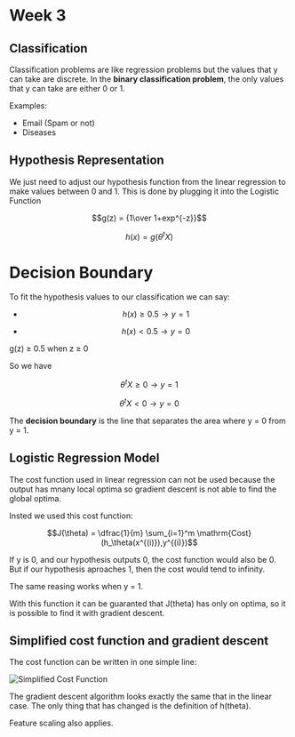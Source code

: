# Week 3

## Classification

Classification problems are like regression problems but the values that y can take are discrete. In the **binary classification problem**, the only values that y can take are either 0 or 1.

Examples:

* Email \(Spam or not\)
* Diseases

## Hypothesis Representation

We just need to adjust our hypothesis function from the linear regression to make values between 0 and 1. This is done by plugging it into the Logistic Function

$$g(z) = {1\over 1+exp^{-z}}$$

$$h(x) = g(\theta^tX)$$$$$$

# Decision Boundary

To fit the hypothesis values to our classification we can say:



* $$h(x) ≥ 0.5 \rightarrow y = 1$$

* $$h(x) < 0.5 \rightarrow y = 0$$

g\(z\) ≥ 0.5  when z ≥ 0

So we have

$$\theta^tX ≥ 0 \rightarrow y =1$$

$$\theta^tX < 0 \rightarrow y = 0$$

The **decision boundary** is the line that separates the area where y = 0 from y = 1.

## Logistic Regression Model

The cost function used in linear regression can not be used because the output has mnany local optima so gradient descent is not able to find the global optima.

Insted we used this cost function:

$$J(\theta) = \dfrac{1}{m} \sum_{i=1}^m \mathrm{Cost}(h_\theta(x^{(i)}),y^{(i)})$$

If y is 0, and our hypothesis outputs 0, the cost function would also be 0. But if our hypothesis aproaches 1, then the cost would tend to infinity.

The same reasing works when y = 1.

With this function it can be guaranted that J\(theta\) has only on optima, so it is possible to find it with gradient descent.

## Simplified cost function and gradient descent

The cost function can be written in one simple line:

![Simplified Cost Function](week3_images/simplified_cost_fun.png)

The gradient descent algorithm looks exactly the same that in the linear case. The only thing that has changed is the definition of h\(theta\).

Feature scaling also applies.

